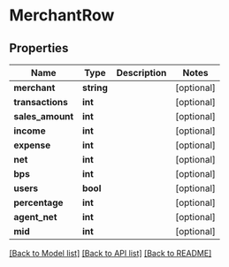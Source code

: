# MerchantRow

## Properties
Name | Type | Description | Notes
------------ | ------------- | ------------- | -------------
**merchant** | **string** |  | [optional] 
**transactions** | **int** |  | [optional] 
**sales_amount** | **int** |  | [optional] 
**income** | **int** |  | [optional] 
**expense** | **int** |  | [optional] 
**net** | **int** |  | [optional] 
**bps** | **int** |  | [optional] 
**users** | **bool** |  | [optional] 
**percentage** | **int** |  | [optional] 
**agent_net** | **int** |  | [optional] 
**mid** | **int** |  | [optional] 

[[Back to Model list]](../../README.md#documentation-for-models) [[Back to API list]](../../README.md#documentation-for-api-endpoints) [[Back to README]](../../README.md)

